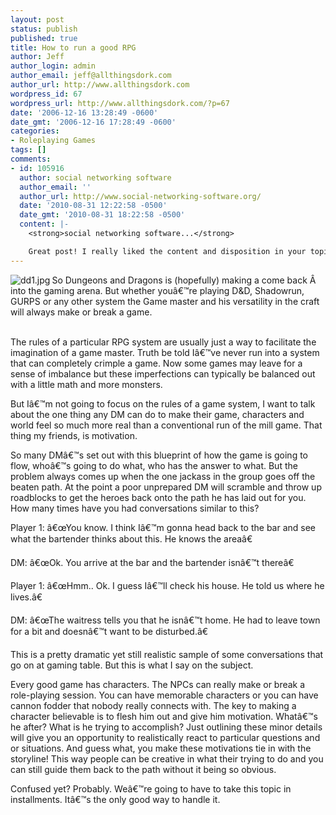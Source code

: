 ```yaml
---
layout: post
status: publish
published: true
title: How to run a good RPG
author: Jeff
author_login: admin
author_email: jeff@allthingsdork.com
author_url: http://www.allthingsdork.com
wordpress_id: 67
wordpress_url: http://www.allthingsdork.com/?p=67
date: '2006-12-16 13:28:49 -0600'
date_gmt: '2006-12-16 17:28:49 -0600'
categories:
- Roleplaying Games
tags: []
comments:
- id: 105916
  author: social networking software
  author_email: ''
  author_url: http://www.social-networking-software.org/
  date: '2010-08-31 12:22:58 -0500'
  date_gmt: '2010-08-31 18:22:58 -0500'
  content: |-
    <strong>social networking software...</strong>

    Great post! I really liked the content and disposition in your topic!...
---
```

<p align="left"><img align="left" title="dd1.jpg" id="image66" alt="dd1.jpg" src="http://www.allthingsdork.com/wp-content/uploads/2006/12/dd1.thumbnail.jpg" />    So Dungeons and Dragons is (hopefully) making a come back &Acirc;&nbsp;       into the gaming arena. But whether you&acirc;&euro;&trade;re playing D&D,             Shadowrun, GURPS or any other system the Game master and     his versatility   in the craft will always make or break a game.</p><br />
The rules of a particular RPG system are usually just a way to facilitate the imagination of a game master. Truth be told I&acirc;&euro;&trade;ve never run into a system that can completely crimple a game. Now some games may leave for a sense of imbalance but these imperfections can typically be balanced out with a little math and more monsters.</p>
<p>But I&acirc;&euro;&trade;m not going to focus on the rules of a game system, I want to talk about the one thing any DM can do to make their game, characters and world feel so much more real than a conventional run of the mill game. That thing my friends, is motivation.</p>
<p>So many DM&acirc;&euro;&trade;s set out with this blueprint of how the game is going to flow, who&acirc;&euro;&trade;s going to do what, who has the answer to what. But the problem always comes up when the one jackass in the group goes off the beaten path. At the point a poor unprepared DM will scramble and throw up roadblocks to get the heroes back onto the path he has laid out for you. How many times have you had conversations similar to this?</p>
<p>Player 1: &acirc;&euro;&oelig;You know. I think I&acirc;&euro;&trade;m gonna head back to the bar and see what the bartender thinks about this. He knows the area&acirc;&euro;</p>
<p>DM: &acirc;&euro;&oelig;Ok. You arrive at the bar and the bartender isn&acirc;&euro;&trade;t there&acirc;&euro;</p>
<p>Player 1: &acirc;&euro;&oelig;Hmm.. Ok. I guess I&acirc;&euro;&trade;ll check his house. He told us where he lives.&acirc;&euro;</p>
<p>DM: &acirc;&euro;&oelig;The waitress tells you that he isn&acirc;&euro;&trade;t home. He had to leave town for a bit and doesn&acirc;&euro;&trade;t want to be disturbed.&acirc;&euro;</p>
<p>This is a pretty dramatic yet still realistic sample of some conversations that go on at gaming table. But this is what I say on the subject.</p>
<p>Every good game has characters. The NPCs can really make or break a role-playing session. You can have memorable characters or you can have cannon fodder that nobody really connects with. The key to making a character believable is to flesh him out and give him motivation. What&acirc;&euro;&trade;s he after? What is he trying to accomplish? Just outlining these minor details will give you an opportunity to realistically react to particular questions and or situations. And guess what, you make these motivations tie in with the storyline! This way people can be creative in what their trying to do and you can still guide them back to the path without it being so obvious.</p>
<p>Confused yet? Probably. We&acirc;&euro;&trade;re going to have to take this topic in installments. It&acirc;&euro;&trade;s the only good way to handle it.</p>
